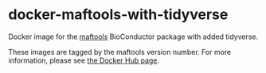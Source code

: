 # docker-maftools-with-tidyverse

Docker image for the [maftools](http://bioconductor.org/packages/release/bioc/html/maftools.html) BioConductor package with added tidyverse.

These images are tagged by the maftools version number.
For more information, please see [the Docker Hub page](https://hub.docker.com/r/docker/ningyuan/maftools-with-tidyverse).
